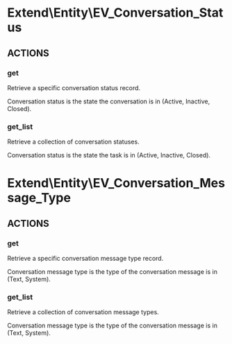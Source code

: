 # Extend\Entity\EV_Conversation_Status

## ACTIONS

### get

Retrieve a specific conversation status record.

Conversation status is the state the conversation is in (Active, Inactive, Closed).

### get_list

Retrieve a collection of conversation statuses.

Conversation status is the state the task is in (Active, Inactive, Closed).

# Extend\Entity\EV_Conversation_Message_Type

## ACTIONS

### get

Retrieve a specific conversation message type record.

Conversation message type is the type of the conversation message is in (Text, System).

### get_list

Retrieve a collection of conversation message types.

Conversation message type is the type of the conversation message is in (Text, System).
